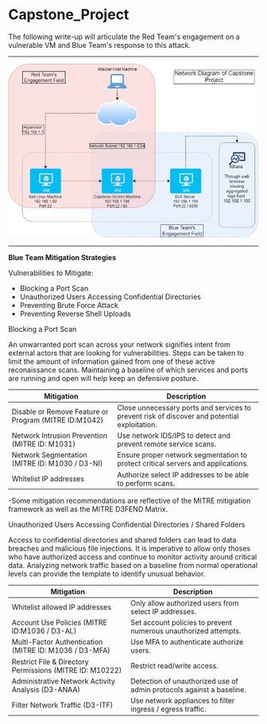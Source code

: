 # Capstone_Project

The following write-up will articulate the Red Team's engagement on a vulnerable VM and Blue Team's response to this attack. 

***

![RedvsBlueDiagram](https://github.com/bonroth512/Capstone_Project/blob/main/Images/Red%20vs%20Blue%20Network%20Diagram.png)

***

**Blue Team Mitigation Strategies**

Vulnerabilities to Mitigate:
- Blocking a Port Scan
- Unauthorized Users Accessing Confidential Directories
- Preventing Brute Force Attack
- Preventing Reverse Shell Uploads
 
Blocking a Port Scan

An unwarranted port scan across your network signifies intent from external actors that are looking for vulnerabilities.  Steps can be taken to limit the amount of information gained from one of these active reconaissance scans.  Maintaining a baseline of which services and ports are running and open will help keep an defensive posture.

| Mitigation | Description |
|------------|-------------|
| Disable or Remove Feature or Program (MITRE ID:M1042) | Close unnecessary ports and services to prevent risk of discover and potential exploitation.|
| Network Intrusion Prevention (MITRE ID: M1031) | Use network IDS/IPS to detect and prevent remote service scans. |
| Network Segmentation (MITRE ID: M1030 / D3-NI) | Ensure proper network segmentation to protect critical servers and applications. |
| Whitelist IP addresses | Authorize select IP addresses to be able to perform scans. |

-Some mitigation recommendations are reflective of the MITRE mitigiation framework as well as the MITRE D3FEND Matrix.  

Unauthorized Users Accessing Confidential Directories / Shared Folders

Access to confidential directories and shared folders can lead to data breaches and malicious file injections.  It is imperative to allow only thoses who have authorized access and continue to monitor activity around critical data.  Analyzing network traffic based on a baseline from normal operational levels can provide the template to identify unusual behavior.  

| Mitigation | Description |
|------------|-------------|
| Whitelist allowed IP addresses | Only allow authorized users from select IP addresses. | 
| Account Use Policies (MITRE ID:M1036 / D3-AL) | Set account policies to prevent numerous unauthorized attempts. |
| Multi-Factor Authentication (MITRE ID: M1036 / D3-MFA) | Use MFA to authenticate authorize users. |
| Restrict File & Directory Permissions (MITRE ID: M10222) | Restrict read/write access. |
| Administrative Network Activity Analysis (D3-ANAA) | Detection of unauthorized use of admin protocols against a baseline. |
| Filter Network Traffic (D3-ITF) | Use network appliances to filter ingress / egress traffic. |






